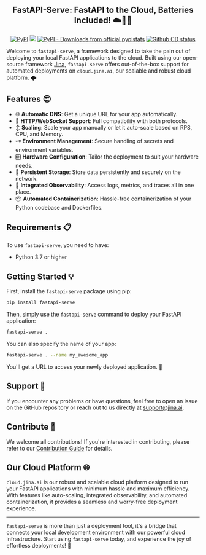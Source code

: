 <p align="center">
<h2 align="center">FastAPI-Serve: FastAPI to the Cloud, Batteries Included! ☁️🔋🚀</h2>
</p>

<p align=center>
<a href="https://pypi.org/project/fastapi-serve/"><img alt="PyPI" src="https://img.shields.io/pypi/v/fastapi-serve?label=Release&style=flat-square"></a>
<a href="https://discord.jina.ai"><img src="https://img.shields.io/discord/1106542220112302130?logo=discord&logoColor=white&style=flat-square"></a>
<a href="https://pypistats.org/packages/fastapi-serve"><img alt="PyPI - Downloads from official pypistats" src="https://img.shields.io/pypi/dm/fastapi-serve?style=flat-square"></a>
<a href="https://github.com/jina-ai/fastapi-serve/actions/workflows/cd.yml"><img alt="Github CD status" src="https://github.com/jina-ai/fastapi-serve/actions/workflows/cd.yml/badge.svg"></a>
</p>

Welcome to `fastapi-serve`, a framework designed to take the pain out of deploying your local FastAPI applications to the cloud. Built using our open-source framework [Jina](https://github.com/jina-ai/jina), `fastapi-serve` offers out-of-the-box support for automated deployments on `cloud.jina.ai`, our scalable and robust cloud platform. 🌩️ 

## Features 😍 

- 🌐 **Automatic DNS**: Get a unique URL for your app automatically.
- 🔗 **HTTP/WebSocket Support**: Full compatibility with both protocols.
- ↕️  **Scaling**: Scale your app manually or let it auto-scale based on RPS, CPU, and Memory.
- 🗝️ **Environment Management**: Secure handling of secrets and environment variables.
- 🎛️ **Hardware Configuration**: Tailor the deployment to suit your hardware needs.
- 💾 **Persistent Storage**: Store data persistently and securely on the network.
- 🔎 **Integrated Observability**: Access logs, metrics, and traces all in one place.
- 📦 **Automated Containerization**: Hassle-free containerization of your Python codebase and Dockerfiles.

## Requirements 📋 

To use `fastapi-serve`, you need to have:

- Python 3.7 or higher

## Getting Started 💡

First, install the `fastapi-serve` package using pip:

```bash
pip install fastapi-serve
```

Then, simply use the `fastapi-serve` command to deploy your FastAPI application:

```bash
fastapi-serve .
```

You can also specify the name of your app:

```bash
fastapi-serve . --name my_awesome_app
```

You'll get a URL to access your newly deployed application. 🎉 

## Support 💪 

If you encounter any problems or have questions, feel free to open an issue on the GitHub repository or reach out to us directly at support@jina.ai.

## Contribute 🤝 

We welcome all contributions! If you're interested in contributing, please refer to our [Contribution Guide](CONTRIBUTING.md) for details.

## Our Cloud Platform 🌐 

`cloud.jina.ai` is our robust and scalable cloud platform designed to run your FastAPI applications with minimum hassle and maximum efficiency. With features like auto-scaling, integrated observability, and automated containerization, it provides a seamless and worry-free deployment experience.

---

`fastapi-serve` is more than just a deployment tool, it's a bridge that connects your local development environment with our powerful cloud infrastructure. Start using `fastapi-serve` today, and experience the joy of effortless deployments! 🎊 
